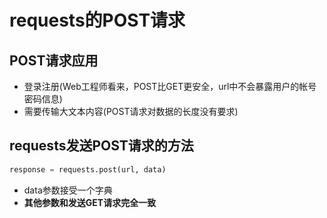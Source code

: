 # requests的POST请求
## POST请求应用
+ 登录注册(Web工程师看来，POST比GET更安全，url中不会暴露用户的帐号密码信息)
+ 需要传输大文本内容(POST请求对数据的长度没有要求)

## requests发送POST请求的方法
```python
response = requests.post(url, data)
```
+ data参数接受一个字典
+ **其他参数和发送GET请求完全一致**

